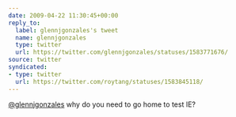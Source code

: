 ```yaml
---
date: 2009-04-22 11:30:45+00:00
reply_to:
  label: glennjgonzales's tweet
  name: glennjgonzales
  type: twitter
  url: https://twitter.com/glennjgonzales/statuses/1583771676/
source: twitter
syndicated:
- type: twitter
  url: https://twitter.com/roytang/statuses/1583845118/
---
```


[@glennjgonzales](https://twitter.com/glennjgonzales/) why do you need to go home to test IE?